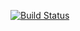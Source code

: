 [![Build Status](https://travis-ci.org/kbrix/ProjectEuler.svg?branch=master)](https://travis-ci.org/kbrix/ProjectEuler)
